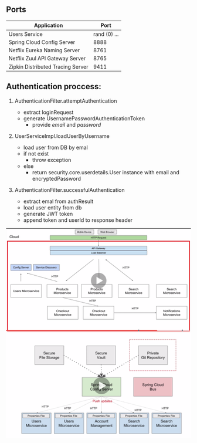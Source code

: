 ## Ports

|     Application       |     Port          |
| ------------- | ------------- |
| Users Service | rand (0) ... |
| Spring Cloud Config Server | 8888 |
| Netflix Eureka Naming Server | 8761 |
| Netflix Zuul API Gateway Server | 8765 |
| Zipkin Distributed Tracing Server | 9411 |


## Authentication proccess:

 1. AuthenticationFilter.attemptAuthentication
	  - extract loginRequest
	  - generate UsernamePasswordAuthenticationToken
		  - provide *email* and *password*
			
2.  UserServiceImpl.loadUserByUsername
	- load user from DB by emal
	- if not exist
		 - throw exception 
	- else
		- return security.core.userdetails.User instance with email and encryptedPassword
			
3. AuthenticationFilter.successfulAuthentication			
	- extract emal from authResult
	- load user entity from db
	- generate JWT token
	- append token and userId to response header
	
	
![spring-microservices.png](https://github.com/leecoop/spring-microservices/blob/master/spring-microservices.png)	
![spring-microservices-cloud-bus.png](https://github.com/leecoop/spring-microservices/blob/master/spring-microservices-cloud-bus.png)	

